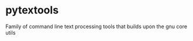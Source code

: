 pytextools
==========

Family of command line text processing tools that builds upon the gnu core utils
